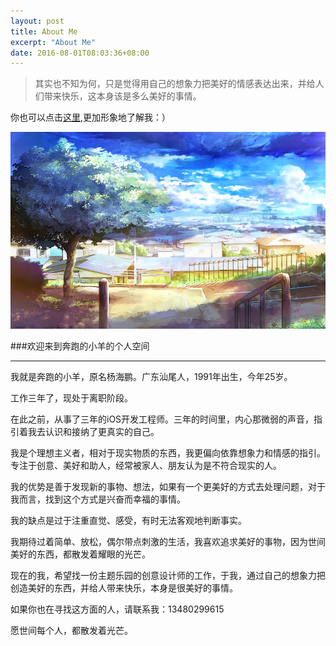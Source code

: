 ```yaml
---
layout: post
title: About Me
excerpt: "About Me"
date: 2016-08-01T08:03:36+08:00
---
```


>其实也不知为何，只是觉得用自己的想象力把美好的情感表达出来，并给人们带来快乐，这本身该是多么美好的事情。

你也可以点击[这里][id-1],更加形象地了解我：）

![alt text][id-2]

[id-1]: /intro  "Title"
[id-2]: ../assets/img/intro.jpg "Title"


###欢迎来到奔跑的小羊的个人空间

***

我就是奔跑的小羊，原名杨海鹏。广东汕尾人，1991年出生，今年25岁。

工作三年了，现处于离职阶段。

在此之前，从事了三年的iOS开发工程师。三年的时间里，内心那微弱的声音，指引着我去认识和接纳了更真实的自己。

我是个理想主义者，相对于现实物质的东西，我更偏向依靠想象力和情感的指引。专注于创意、美好和助人，经常被家人、朋友认为是不符合现实的人。

我的优势是善于发现新的事物、想法，如果有一个更美好的方式去处理问题，对于我而言，找到这个方式是兴奋而幸福的事情。

我的缺点是过于注重直觉、感受，有时无法客观地判断事实。

我期待过着简单、放松，偶尔带点刺激的生活，我喜欢追求美好的事物，因为世间美好的东西，都散发着耀眼的光芒。

现在的我，希望找一份主题乐园的创意设计师的工作，于我，通过自己的想象力把创造美好的东西，并给人带来快乐，本身是很美好的事情。

如果你也在寻找这方面的人，请联系我：13480299615 

愿世间每个人，都散发着光芒。










